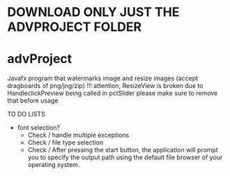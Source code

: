 # DOWNLOAD ONLY JUST THE ADVPROJECT FOLDER

# advProject
Javafx program that watermarks image and resize images (accept dragboards of png/jng/zip)
!!! attention, ResizeView is broken due to HandleclickPreview being called in pctSlider please make sure to remove that before usage

TO DO LISTS
  - font selection?
      - Check / handle multiple exceptions
      - Check / file type selection
      - Check / After pressing the start button, the application will prompt you to specify the output path using the default file browser of your operating system.
